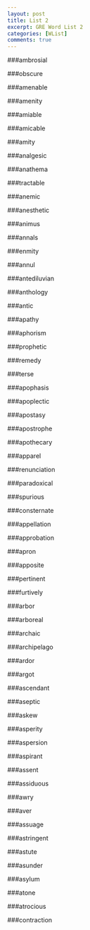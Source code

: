 ```yaml
---
layout: post
title: List 2
excerpt: GRE Word List 2
categories: [WList]
comments: true
---
```


###ambrosial

###obscure

###amenable

###amenity

###amiable

###amicable

###amity

###analgesic

###anathema

###tractable

###anemic

###anesthetic

###animus

###annals

###enmity

###annul

###antediluvian

###anthology

###antic

###apathy

###aphorism

###prophetic

###remedy

###terse

###apophasis

###apoplectic

###apostasy

###apostrophe

###apothecary

###apparel

###renunciation

###paradoxical

###spurious

###consternate

###appellation

###approbation

###apron

###apposite

###pertinent

###furtively

###arbor

###arboreal

###archaic

###archipelago

###ardor

###argot

###ascendant

###aseptic

###askew

###asperity

###aspersion

###aspirant

###assent

###assiduous

###awry

###aver

###assuage

###astringent

###astute

###asunder

###asylum

###atone

###atrocious

###contraction

